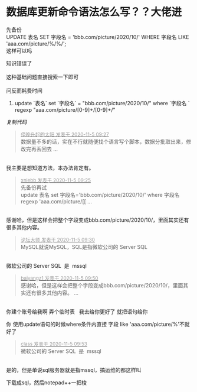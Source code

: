 # 数据库更新命令语法怎么写？？大佬进


先备份<br />
UPDATE 表名 SET 字段名 = 'bbb.com/picture/2020/10/' WHERE 字段名 LIKE 'aaa.com/picture/%/%/';<br />
这样可以吗

知识错误了<br />
<br />
这种基础问题直接搜索一下即可<br />
<br />
问反而耗费时间

<div class="blockcode"><div id="code_I55"><ol><li>update `表名` set `字段名` = &quot;bbb.com/picture/2020/10/&quot; where `字段名 ` regexp &quot;aaa.com/picture/[0-9]+/[0-9]+/&quot;</ol></div><em onclick="copycode($('code_I55'));">复制代码</em></div>

<div class="quote"><blockquote><font size="2"><a href="https://www.hostloc.com/forum.php?mod=redirect&amp;goto=findpost&amp;pid=9405011&amp;ptid=762621" target="_blank"><font color="#999999">傍晚升起的太阳 发表于 2020-11-5 09:27</font></a></font><br />
数据量不多的话，实在不行就随便找个语言写个脚本，数据分批取出来，修改完再丢回去 ...</blockquote></div><br />
我主要是想知道方法，本办法肯定有。

<div class="quote"><blockquote><font size="2"><a href="https://www.hostloc.com/forum.php?mod=redirect&amp;goto=findpost&amp;pid=9404991&amp;ptid=762621" target="_blank"><font color="#999999">xnlebb 发表于 2020-11-5 09:25</font></a></font><br />
先备份再试<br />
update 表名 set 字段名='bbb.com/picture/2020/10/' where 字段名 regexp 'aaa.com/picture/[[ ...</blockquote></div><br />
感谢哈，但是这样会把整个字段变成bbb.com/picture/2020/10/，里面其实还有很多其他内容。

<div class="quote"><blockquote><font size="2"><a href="https://www.hostloc.com/forum.php?mod=redirect&amp;goto=findpost&amp;pid=9405036&amp;ptid=762621" target="_blank"><font color="#999999">论坛大师 发表于 2020-11-5 09:30</font></a></font><br />
MySQL就说MySQL，SQL是指微软公司的 Server SQL</blockquote></div><br />
微软公司的 Server SQL&nbsp;&nbsp;是&nbsp;&nbsp;mssql

<div class="quote"><blockquote><font size="2"><a href="https://www.hostloc.com/forum.php?mod=redirect&amp;goto=findpost&amp;pid=9405155&amp;ptid=762621" target="_blank"><font color="#999999">baiyangz1 发表于 2020-11-5 09:50</font></a></font><br />
感谢哈，但是这样会把整个字段变成bbb.com/picture/2020/10/，里面其实还有很多其他内容。 ...</blockquote></div><br />
你建个账号给我啊 弄个临时表&nbsp; &nbsp;我去给你更好了 就把语句给你 

你 使用update语句的时候where条件内直接 字段 like 'aaa.com/picture/%'不就好了

<div class="quote"><blockquote><font size="2"><a href="https://www.hostloc.com/forum.php?mod=redirect&amp;goto=findpost&amp;pid=9405174&amp;ptid=762621" target="_blank"><font color="#999999">class 发表于 2020-11-5 09:53</font></a></font><br />
微软公司的 Server SQL&nbsp;&nbsp;是&nbsp;&nbsp;mssql</blockquote></div><br />
是的，但是单说sql服务器就是指mssql，搞运维的都这样叫<img id="aimg_QDUyD" onclick="zoom(this, this.src, 0, 0, 0)" class="zoom" src="https://cdn.jsdelivr.net/gh/hishis/forum-master/public/images/patch.gif" onmouseover="img_onmouseoverfunc(this)" onload="thumbImg(this)" border="0" alt="" />

下载成sql，然后notepad++一把梭
